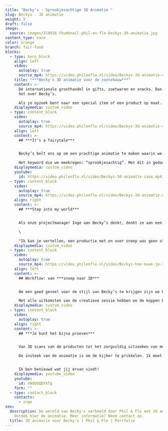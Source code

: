 ```yaml
---
title: "Becky's - Sprookjesachtige 3D Animatie "
slug: Beckys - 3D animatie
weight: 5
draft: false
image:
  source: images/210916-thumbnail-phil-en-flo-beckys-3d-animatie.jpg
content_type: case
color: orange
branch: fair-food
blocks:
  - type: hero_block
    align: left
    video:
      autoplay: true
      source_mp4: https://video.philenflo.nl/video/Beckys-3d-animatie-video.mp4
    title: "***Becky's 3D animatie voor de zoetekauw***"
    content: >-
      Dé internationale groothandel in gifts, zoetwaren en snacks. Dan hebben we
      het over Becky’s. 

      Als je opzoek bent naar een special item of een product op maat. Dan ben je daar op het juiste adres. En dat is dan ook direct de boodschap van de animatie!
    displaymedia: custom_video
  - type: content_block
    video:
      autoplay: true
      source_mp4: https://video.philenflo.nl/video/Beckys-3d-animatie-case.mp4
    align: left
    content: >-
      ## ***It’s a fairytale***


      Becky’s belt ons op om een prachtige animatie te maken waarin we de doelgroep mogen prikkelen met een divers en aantrekkelijk assortiment van Becky’s. Onze reactie? "Gaaf!"

      Het keyword die we meekregen: “sprookjesachtig”. Met dit in gedachten was de keuze voor een [3D animatie](https://www.philenflo.nl/3-d-animatie-laten-maken/) snel gemaakt.
    displaymedia: custom_video
    youtube:
      id: https://video.philenflo.nl/video/Beckys-3d-animatie-case.mp4
  - type: content_block
    video:
      autoplay: true
      source_mp4: https://video.philenflo.nl/video/Beckys-3d-animatie.mp4
    align: right
    content: >-
      ## ***Step into my world***


      Als onze projectmanager Inge aan Becky’s denkt, denkt ze aan een gave productie waarbij je mag uitpakken én het net iets anders mag doen. Namelijk het creëren van een sprookje! Daarbij is het belangrijk om goed in te spelen op gevoel. Inge neemt je graag mee in het proces.\

      \

      "Ik kan je vertellen, een productie met en over snoep was geen straf! Met veel plezier dook ik in de wereld van Becky’s."
    displaymedia: custom_video
  - type: content_block
    video:
      autoplay: true
      source_mp4: https://video.philenflo.nl/video/Beckys-hoe-maak-je-3d-animatie.mp4
    align: left
    content: >-
      ## Workflow: van ***snoep naar 3D***


      Om een goed gevoel voor de stijl van Becky’s te krijgen zijn we begonnen met een bezoek aan de showroom van Becky’s. In de showroom konden we de gehele collectie bekijken en inspiratie opdoen voor de animatie. De diverse concepten en designs representeerden thema’s als: Valentijnsdag, Kerst, Pasen, Moederdag en allerlei andere feestelijke dagen. Tussen alle producten door hadden we een creatieve sessie. Die sessie gaf ons handvatten voor het maken van de 3D animatie. Wat vooral in deze sessie naar boven kwam, is het inspireren en prikkelen van (nieuwe) klanten. Het brede assortiment moest op een aantrekkelijke manier worden gepresenteerd. 

      Met alle uitkomsten van de creatieve sessie hebben we de koppen bij elkaar gestoken om zoveel mogelijk creatieve ideeën te verzamelen. Deze ideeën leidden tot een passend [script](https://www.philenflo.nl/kennisbank/hoe-maak-je-een-videoscript/), [storyboard](https://www.philenflo.nl/kennisbank/wat-is-een-storyboard/) en uiteindelijk de [animatie](https://www.philenflo.nl/oplossingen/animatie-laten-maken/) zelf.
    displaymedia: custom_video
  - type: content_block
    video:
      autoplay: true
    align: right
    content: >-
      ## ***Je kunt het bijna proeven***


      Van 3D scans van de producten tot het zorgvuldig uitzoeken van muziek en sound effects. 

      De insteek van de animatie is om de kijker te prikkelen. Ik moet zeggen, ik krijg al trek als ik de animatie bekijk, ook na 15 keer ;-)


      Ik ben benieuwd wat jij ervan vindt!
    displaymedia: youtube_video
    youtube:
      id: nWdObQDYkTg
    form: ""
  - type: contact_block
    contacts:
      - inge
seo:
  description: De wereld van Becky's verbeeld door Phil & Flo met 3d animatie.
    Ontdek hier de animatie. Meer informatie? Neem contact op.
  title: 3D animatie voor Becky's | Phil & Flo | Portfolio
---
```

